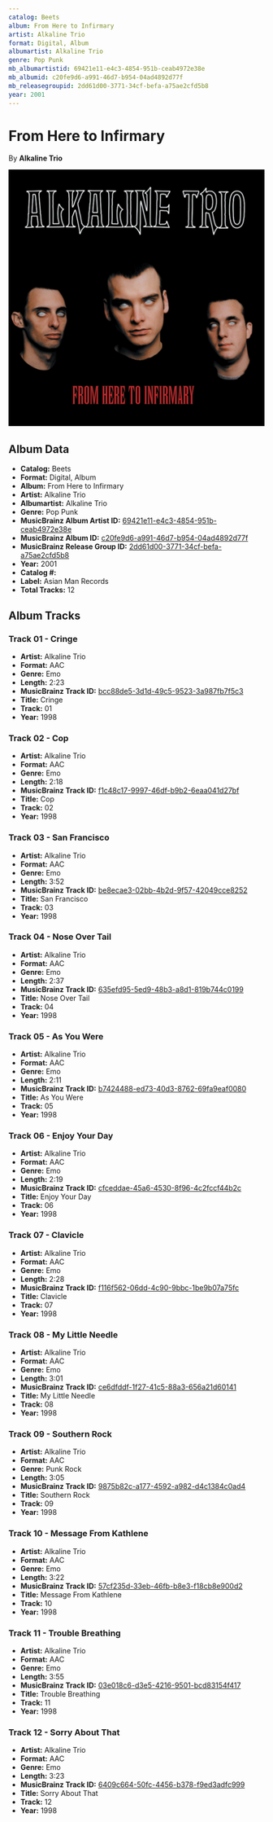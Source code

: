 ```yaml
---
catalog: Beets
album: From Here to Infirmary
artist: Alkaline Trio
format: Digital, Album
albumartist: Alkaline Trio
genre: Pop Punk
mb_albumartistid: 69421e11-e4c3-4854-951b-ceab4972e38e
mb_albumid: c20fe9d6-a991-46d7-b954-04ad4892d77f
mb_releasegroupid: 2dd61d00-3771-34cf-befa-a75ae2cfd5b8
year: 2001
---
```


# From Here to Infirmary

By **Alkaline Trio**

![](../../assets/beetscovers/Alkaline_Trio-From_Here_to_Infirmary.jpg)

## Album Data

- **Catalog:** Beets
- **Format:** Digital, Album
- **Album:** From Here to Infirmary
- **Artist:** Alkaline Trio
- **Albumartist:** Alkaline Trio
- **Genre:** Pop Punk
- **MusicBrainz Album Artist ID:** [69421e11-e4c3-4854-951b-ceab4972e38e](https://musicbrainz.org/artist/69421e11-e4c3-4854-951b-ceab4972e38e)
- **MusicBrainz Album ID:** [c20fe9d6-a991-46d7-b954-04ad4892d77f](https://musicbrainz.org/release/c20fe9d6-a991-46d7-b954-04ad4892d77f)
- **MusicBrainz Release Group ID:** [2dd61d00-3771-34cf-befa-a75ae2cfd5b8](https://musicbrainz.org/release-group/2dd61d00-3771-34cf-befa-a75ae2cfd5b8)
- **Year:** 2001
- **Catalog #:** 
- **Label:** Asian Man Records
- **Total Tracks:** 12

## Album Tracks

### Track 01 - Cringe

- **Artist:** Alkaline Trio
- **Format:** AAC
- **Genre:** Emo
- **Length:** 2:23
- **MusicBrainz Track ID:** [bcc88de5-3d1d-49c5-9523-3a987fb7f5c3](https://musicbrainz.org/recording/bcc88de5-3d1d-49c5-9523-3a987fb7f5c3)
- **Title:** Cringe
- **Track:** 01
- **Year:** 1998

### Track 02 - Cop

- **Artist:** Alkaline Trio
- **Format:** AAC
- **Genre:** Emo
- **Length:** 2:18
- **MusicBrainz Track ID:** [f1c48c17-9997-46df-b9b2-6eaa041d27bf](https://musicbrainz.org/recording/f1c48c17-9997-46df-b9b2-6eaa041d27bf)
- **Title:** Cop
- **Track:** 02
- **Year:** 1998

### Track 03 - San Francisco

- **Artist:** Alkaline Trio
- **Format:** AAC
- **Genre:** Emo
- **Length:** 3:52
- **MusicBrainz Track ID:** [be8ecae3-02bb-4b2d-9f57-42049cce8252](https://musicbrainz.org/recording/be8ecae3-02bb-4b2d-9f57-42049cce8252)
- **Title:** San Francisco
- **Track:** 03
- **Year:** 1998

### Track 04 - Nose Over Tail

- **Artist:** Alkaline Trio
- **Format:** AAC
- **Genre:** Emo
- **Length:** 2:37
- **MusicBrainz Track ID:** [635efd95-5ed9-48b3-a8d1-819b744c0199](https://musicbrainz.org/recording/635efd95-5ed9-48b3-a8d1-819b744c0199)
- **Title:** Nose Over Tail
- **Track:** 04
- **Year:** 1998

### Track 05 - As You Were

- **Artist:** Alkaline Trio
- **Format:** AAC
- **Genre:** Emo
- **Length:** 2:11
- **MusicBrainz Track ID:** [b7424488-ed73-40d3-8762-69fa9eaf0080](https://musicbrainz.org/recording/b7424488-ed73-40d3-8762-69fa9eaf0080)
- **Title:** As You Were
- **Track:** 05
- **Year:** 1998

### Track 06 - Enjoy Your Day

- **Artist:** Alkaline Trio
- **Format:** AAC
- **Genre:** Emo
- **Length:** 2:19
- **MusicBrainz Track ID:** [cfceddae-45a6-4530-8f96-4c2fccf44b2c](https://musicbrainz.org/recording/cfceddae-45a6-4530-8f96-4c2fccf44b2c)
- **Title:** Enjoy Your Day
- **Track:** 06
- **Year:** 1998

### Track 07 - Clavicle

- **Artist:** Alkaline Trio
- **Format:** AAC
- **Genre:** Emo
- **Length:** 2:28
- **MusicBrainz Track ID:** [f116f562-06dd-4c90-9bbc-1be9b07a75fc](https://musicbrainz.org/recording/f116f562-06dd-4c90-9bbc-1be9b07a75fc)
- **Title:** Clavicle
- **Track:** 07
- **Year:** 1998

### Track 08 - My Little Needle

- **Artist:** Alkaline Trio
- **Format:** AAC
- **Genre:** Emo
- **Length:** 3:01
- **MusicBrainz Track ID:** [ce6dfddf-1f27-41c5-88a3-656a21d60141](https://musicbrainz.org/recording/ce6dfddf-1f27-41c5-88a3-656a21d60141)
- **Title:** My Little Needle
- **Track:** 08
- **Year:** 1998

### Track 09 - Southern Rock

- **Artist:** Alkaline Trio
- **Format:** AAC
- **Genre:** Punk Rock
- **Length:** 3:05
- **MusicBrainz Track ID:** [9875b82c-a177-4592-a982-d4c1384c0ad4](https://musicbrainz.org/recording/9875b82c-a177-4592-a982-d4c1384c0ad4)
- **Title:** Southern Rock
- **Track:** 09
- **Year:** 1998

### Track 10 - Message From Kathlene

- **Artist:** Alkaline Trio
- **Format:** AAC
- **Genre:** Emo
- **Length:** 3:22
- **MusicBrainz Track ID:** [57cf235d-33eb-46fb-b8e3-f18cb8e900d2](https://musicbrainz.org/recording/57cf235d-33eb-46fb-b8e3-f18cb8e900d2)
- **Title:** Message From Kathlene
- **Track:** 10
- **Year:** 1998

### Track 11 - Trouble Breathing

- **Artist:** Alkaline Trio
- **Format:** AAC
- **Genre:** Emo
- **Length:** 3:55
- **MusicBrainz Track ID:** [03e018c6-d3e5-4216-9501-bcd83154f417](https://musicbrainz.org/recording/03e018c6-d3e5-4216-9501-bcd83154f417)
- **Title:** Trouble Breathing
- **Track:** 11
- **Year:** 1998

### Track 12 - Sorry About That

- **Artist:** Alkaline Trio
- **Format:** AAC
- **Genre:** Emo
- **Length:** 3:23
- **MusicBrainz Track ID:** [6409c664-50fc-4456-b378-f9ed3adfc999](https://musicbrainz.org/recording/6409c664-50fc-4456-b378-f9ed3adfc999)
- **Title:** Sorry About That
- **Track:** 12
- **Year:** 1998

